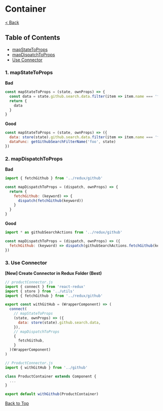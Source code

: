 # Container

[< Back](../README.md)

## Table of Contents
* [mapStateToProps](#1-mapstatetoprops)
* [mapDispatchToProps](#2-mapdispatchtoprops)
* [Use Connector](#3-use-connector)

### 1. mapStateToProps
**Bad**
```js
const mapStateToProps = (state, ownProps) => {
  const data = state.github.search.data.filter(item => item.name === 'foo')
  return {
    data
  }
}
```

**Good**
```js
const mapStateToProps = (state, ownProps) => ({
  data: store(state).github.search.data.filter(item => item.name === 'foo'),
  dataFunc: getGithubSearchFilterName('foo', state)
})
```

### 2. mapDispatchToProps
**Bad**
```js
import { fetchGithub } from '../redux/github'

const mapDispatchToProps = (dispatch, ownProps) => {
  return {
    fetchGithub: (keyword) => {
      dispatch(fetchGithub(keyword))
    }
  }
}
```

**Good**
```js
import * as githubSearchActions from '../redux/github'

const mapDispatchToProps = (dispatch, ownProps) => ({
  fetchGithub: (keyword) => dispatch(githubSearchActions.fetchGithub(keyword))
})
```

### 3. Use Connector
**[New] Create Connector in Redux Folder (Best)**

```js
// productConnector.js
import { connect } from 'react-redux'
import { store } from '../utils'
import { fetchGithub } from '../redux/github'

export const withGitHub = (WrapperComponent) => (
  connect(
    // mapStateToProps
    (state, ownProps) => ({
      data: store(state).github.search.data,
    }),
    // mapDispatchToProps
    {
      fetchGithub,
    }
  )(WrapperComponent)
)
```

```js
// ProductConnector.js
import { withGitHub } from '../github'

class ProductContainer extends Component {
  ...
}

export default withGithub(ProductContainer)
```

[Back to Top](#table-of-contents)